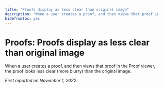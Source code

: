 ```yaml
---
title: "Proofs display as less clear than original image"
description: "When a user creates a proof, and then views that proof in the Proof viewer, the proof looks less clear (more blurry) than the original image."
hidefromtoc: yes
---
```


# Proofs: Proofs display as less clear than original image

<!--This is on both the WF and WFP TOCs-->

When a user creates a proof, and then views that proof in the Proof viewer, the proof looks less clear (more blurry) than the original image.

_First reported on November 1, 2022._

